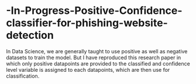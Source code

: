 # -In-Progress-Positive-Confidence-classifier-for-phishing-website-detection
In Data Science, we are generally taught to use positive as well as negative datasets to train the model.  But I have reproduced this research paper in which only positive datapoints are provided to the classified and confidence level variable is assigned to each datapoints, which are then use for classification.
